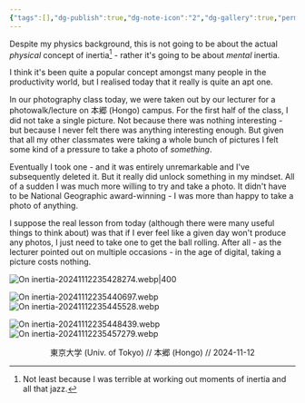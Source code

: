 ```yaml
---
{"tags":[],"dg-publish":true,"dg-note-icon":"2","dg-gallery":true,"permalink":"/Zettelkasten/On inertia/","dgPassFrontmatter":true,"noteIcon":"2","created":"2024-11-12T23:45:38.333+09:00","updated":"2024-11-14T16:09:41.395+09:00"}
---
```



Despite my physics background, this is not going to be about the actual *physical* concept of inertia[^1] - rather it's going to be about *mental* inertia.

I think it's been quite a popular concept amongst many people in the productivity world, but I realised today that it really is quite an apt one.

In our photography class today, we were taken out by our lecturer for a photowalk/lecture on 本郷 (Hongo) campus. For the first half of the class, I did not take a single picture. Not because there was nothing interesting - but because I never felt there was anything interesting enough. But given that all my other classmates were taking a whole bunch of pictures I felt some kind of a pressure to take a photo of *something*.

Eventually I took one - and it was entirely unremarkable and I've subsequently deleted it. But it really did unlock something in my mindset. All of a sudden I was much more willing to try and take a photo. It didn't have to be National Geographic award-winning - I was more than happy to take a photo of anything.

I suppose the real lesson from today (although there were many useful things to think about) was that if I ever feel like a given day won't produce any photos, I just need to take one to get the ball rolling. After all - as the lecturer pointed out on multiple occasions - in the age of digital, taking a picture costs nothing.

![On inertia-20241112235428274.webp|400](/img/user/Images/On%20inertia-20241112235428274.webp)

![On inertia-20241112235440697.webp](/img/user/Images/On%20inertia-20241112235440697.webp)
![On inertia-20241112235445528.webp](/img/user/Images/On%20inertia-20241112235445528.webp)

![On inertia-20241112235448439.webp](/img/user/Images/On%20inertia-20241112235448439.webp)
![On inertia-20241112235457279.webp](/img/user/Images/On%20inertia-20241112235457279.webp)
<div align="center">東京大学 (Univ. of Tokyo) // 本郷 (Hongo) // 2024-11-12</div>

[^1]: Not least because I was terrible at working out moments of inertia and all that jazz.